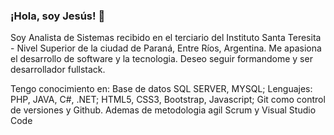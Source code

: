 ### ¡Hola, soy Jesús! 👋

Soy Analista de Sistemas recibido en el terciario del Instituto Santa Teresita - Nivel Superior de la ciudad de Paraná, Entre Ríos, Argentina. Me apasiona el desarrollo de software y la tecnologia. Deseo seguir formandome y ser desarrollador fullstack.

Tengo conocimiento en: 
Base de datos SQL SERVER, MYSQL;  Lenguajes: PHP, JAVA, C#, .NET; HTML5, CSS3, Bootstrap, Javascript; Git como control de versiones y Github. Ademas de metodologia agil Scrum y Visual Studio Code
<!--
**JesusRondan/JesusRondan** is a ✨ _special_ ✨ repository because its `README.md` (this file) appears on your GitHub profile. 


